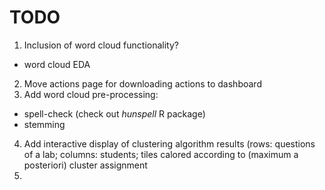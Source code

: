 TODO
====

1.  Inclusion of word cloud functionality?
  -   word cloud EDA
2.   Move actions page for downloading actions to dashboard
3.   Add word cloud pre-processing:
  -    spell-check (check out *hunspell* R package)
  -    stemming 
4.   Add interactive display of clustering algorithm results (rows: questions of a lab; columns: students; tiles calored according to (maximum a posteriori) cluster assignment 
5. 
